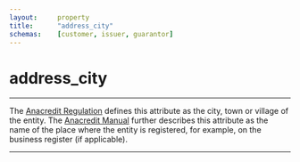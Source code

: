 ```yaml
---
layout:     property
title:      "address_city"
schemas:    [customer, issuer, guarantor]
---
```


# address_city

---

The [Anacredit Regulation][anacredit] defines this attribute as the city, town or village of the entity. The [Anacredit Manual][manual] further describes this attribute as the name of the place where the entity is registered, for example, on the business register (if applicable).

---

[anacredit]: https://www.ecb.europa.eu/ecb/legal/pdf/celex_32016r0867_en_txt.pdf
[manual]: https://www.ecb.europa.eu/pub/pdf/other/AnaCredit_Manual_Part_II_Datasets_and_data_attributes.en.pdf